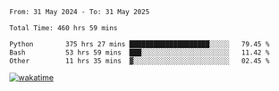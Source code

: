 <!--START_SECTION:waka-->

```txt
From: 31 May 2024 - To: 31 May 2025

Total Time: 460 hrs 59 mins

Python        375 hrs 27 mins ████████████████████░░░░░   79.45 %
Bash          53 hrs 59 mins  ███░░░░░░░░░░░░░░░░░░░░░░   11.42 %
Other         11 hrs 35 mins  ▓░░░░░░░░░░░░░░░░░░░░░░░░   02.45 %
```

<!--END_SECTION:waka-->
[![wakatime](https://wakatime.com/badge/user/5f89a63a-5294-4958-ad30-2b3455e63f2a.svg)](https://wakatime.com/@5f89a63a-5294-4958-ad30-2b3455e63f2a)
